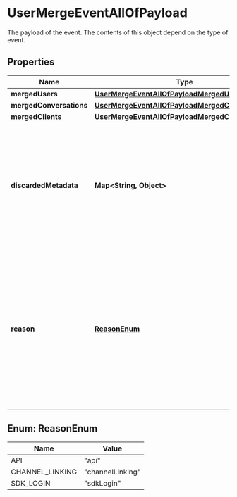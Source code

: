 

# UserMergeEventAllOfPayload

The payload of the event. The contents of this object depend on the type of event.

## Properties

| Name | Type | Description | Notes |
|------------ | ------------- | ------------- | -------------|
|**mergedUsers** | [**UserMergeEventAllOfPayloadMergedUsers**](UserMergeEventAllOfPayloadMergedUsers.md) |  |  [optional] |
|**mergedConversations** | [**UserMergeEventAllOfPayloadMergedConversations**](UserMergeEventAllOfPayloadMergedConversations.md) |  |  [optional] |
|**mergedClients** | [**UserMergeEventAllOfPayloadMergedClients**](UserMergeEventAllOfPayloadMergedClients.md) |  |  [optional] |
|**discardedMetadata** | **Map&lt;String, Object&gt;** | A flat object with the set of metadata properties that were discarded when merging the two users. This should contain values only if the combined metadata fields exceed the 4KB limit. |  [optional] |
|**reason** | [**ReasonEnum**](#ReasonEnum) | The reason for which the users merged. * &#x60;api&#x60; - The users were merged using the API. * &#x60;channelLinking&#x60; - The users were merged as a result of initiating a channel link. * &#x60;sdkLogin&#x60; - The users were merged as a result of logging into an SDK device.  |  [optional] |



## Enum: ReasonEnum

| Name | Value |
|---- | -----|
| API | &quot;api&quot; |
| CHANNEL_LINKING | &quot;channelLinking&quot; |
| SDK_LOGIN | &quot;sdkLogin&quot; |



